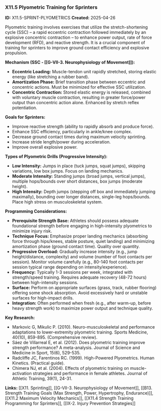 ### X11.5 Plyometric Training for Sprinters
**ID:** X11.5-SPRINT-PLYOMETRICS
**Created:** 2025-04-26

Plyometric training involves exercises that utilize the stretch-shortening cycle (SSC) – a rapid eccentric contraction followed immediately by an explosive concentric contraction – to enhance power output, rate of force development (RFD), and reactive strength. It is a crucial component of training for sprinters to improve ground contact efficiency and explosive propulsion.

**Mechanism (SSC - [[G-VII-3. Neurophysiology of Movement]]):**
- **Eccentric Loading:** Muscle-tendon unit rapidly stretched, storing elastic energy (like stretching a rubber band).
- **Amortization Phase:** Brief transition phase between eccentric and concentric actions. Must be minimized for effective SSC utilization.
- **Concentric Contraction:** Stored elastic energy is released, combined with voluntary muscle contraction, resulting in greater force/power output than concentric action alone. Enhanced by stretch reflex potentiation.

**Goals for Sprinters:**
- Improve reactive strength (ability to rapidly absorb and produce force).
- Enhance SSC efficiency, particularly in ankle/knee complex.
- Decrease ground contact times during maximum velocity sprinting.
- Increase stride length/power during acceleration.
- Improve overall explosive power.

**Types of Plyometric Drills (Progressive Intensity):**
- **Low Intensity:** Jumps in place (tuck jumps, squat jumps), skipping variations, low box jumps. Focus on landing mechanics.
- **Moderate Intensity:** Standing jumps (broad jumps, vertical jumps), multiple hops/bounds over short distances, box jumps (moderate height).
- **High Intensity:** Depth jumps (stepping off box and immediately jumping maximally), bounding over longer distances, single-leg hops/bounds. Place high stress on musculoskeletal system.

**Programming Considerations:**
- **Prerequisite Strength Base:** Athletes should possess adequate foundational strength before engaging in high-intensity plyometrics to minimize injury risk.
- **Technique Focus:** Emphasize proper landing mechanics (absorbing force through hips/knees, stable posture, quiet landing) and minimizing amortization phase (ground contact time). Quality over quantity.
- **Progressive Overload:** Gradually increase intensity (e.g., jump height/distance, complexity) and volume (number of foot contacts per session). Monitor volume carefully (e.g., 80-140 foot contacts per session typical range depending on intensity/experience).
- **Frequency:** Typically 1-3 sessions per week, integrated with strength/speed training. Requires adequate recovery (48-72 hours) between high-intensity sessions.
- **Surface:** Perform on appropriate surfaces (grass, track, rubber flooring) offering some shock absorption. Avoid excessively hard or unstable surfaces for high-impact drills.
- **Integration:** Often performed when fresh (e.g., after warm-up, before heavy strength work) to maximize power output and technique quality.

**Key Research:**
- Markovic G, Mikulic P. (2010). Neuro-musculoskeletal and performance adaptations to lower-extremity plyometric training. Sports Medicine, 40(10), 859-895. (Comprehensive review).
- Sáez de Villarreal E, et al. (2012). Does plyometric training improve strength performance? A meta-analysis. Journal of Science and Medicine in Sport, 15(6), 529-535.
- Radcliffe JC, Farentinos RC. (1999). High-Powered Plyometrics. Human Kinetics. (Practical guide).
- Chimera NJ, et al. (2004). Effects of plyometric training on muscle-activation strategies and performance in female athletes. Journal of Athletic Training, 39(1), 24-31.

**Links:** [[X11. Sprinting]], [[G-VII-3. Neurophysiology of Movement]], [[B13. Strength Training Goals (Max Strength, Power, Hypertrophy, Endurance)]], [[X11.2 Maximum Velocity Mechanics]], [[X11.4 Strength Training Programming for Sprinters]], [[IX-2. Injury Prevention Strategies]]